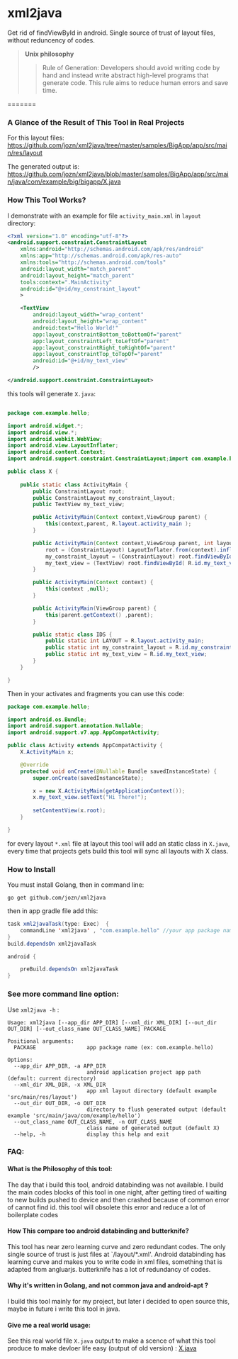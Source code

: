 # xml2java
Get rid of findViewById in android. Single source of trust of layout files, without reduncency of codes.

> **Unix philosophy**
>> Rule of Generation: Developers should avoid writing code by hand and instead write abstract high-level programs that generate code. This rule aims to reduce human errors and save time.

=======
### A Glance of the Result of This Tool in Real Projects
For this layout files: https://github.com/jozn/xml2java/tree/master/samples/BigApp/app/src/main/res/layout

The generated output is:  https://github.com/jozn/xml2java/blob/master/samples/BigApp/app/src/main/java/com/example/big/bigapp/X.java


### How This Tool Works?
I demonstrate with an example for file `activity_main.xml` in `layout` directory:

```xml
<?xml version="1.0" encoding="utf-8"?>
<android.support.constraint.ConstraintLayout
    xmlns:android="http://schemas.android.com/apk/res/android"
    xmlns:app="http://schemas.android.com/apk/res-auto"
    xmlns:tools="http://schemas.android.com/tools"
    android:layout_width="match_parent"
    android:layout_height="match_parent"
    tools:context=".MainActivity"
    android:id="@+id/my_constraint_layout"
    >

    <TextView
        android:layout_width="wrap_content"
        android:layout_height="wrap_content"
        android:text="Hello World!"
        app:layout_constraintBottom_toBottomOf="parent"
        app:layout_constraintLeft_toLeftOf="parent"
        app:layout_constraintRight_toRightOf="parent"
        app:layout_constraintTop_toTopOf="parent"
        android:id="@+id/my_text_view"
        />

</android.support.constraint.ConstraintLayout>
```

this tools will generate `X.java`:
```java

package com.example.hello;

import android.widget.*;
import android.view.*;
import android.webkit.WebView;
import android.view.LayoutInflater;
import android.content.Context;
import android.support.constraint.ConstraintLayout;import com.example.hello.R;

public class X {
    
    public static class ActivityMain {
        public ConstraintLayout root;
        public ConstraintLayout my_constraint_layout;
        public TextView my_text_view;

        public ActivityMain(Context context,ViewGroup parent) {
            this(context,parent, R.layout.activity_main );
        }

        public ActivityMain(Context context,ViewGroup parent, int layout) {
            root = (ConstraintLayout) LayoutInflater.from(context).inflate(layout,parent ,false);
            my_constraint_layout = (ConstraintLayout) root.findViewById( R.id.my_constraint_layout);
            my_text_view = (TextView) root.findViewById( R.id.my_text_view);
        }

        public ActivityMain(Context context) {
            this(context ,null);
        }

        public ActivityMain(ViewGroup parent) {
            this(parent.getContext() ,parent);
        }

        public static class IDS {
            public static int LAYOUT = R.layout.activity_main;
            public static int my_constraint_layout = R.id.my_constraint_layout;
            public static int my_text_view = R.id.my_text_view;
        }
    }

}

```

Then in your activates and fragments you can use this code:

```java
package com.example.hello;

import android.os.Bundle;
import android.support.annotation.Nullable;
import android.support.v7.app.AppCompatActivity;

public class Activity extends AppCompatActivity {
	X.ActivityMain x;

	@Override
	protected void onCreate(@Nullable Bundle savedInstanceState) {
		super.onCreate(savedInstanceState);

		x = new X.ActivityMain(getApplicationContext());
		x.my_text_view.setText("Hi There!");
		
		setContentView(x.root);
	}

}

```


for every layout `*.xml` file at layout this tool will add an static class in `X.java`, every time that projects gets build this tool will sync all layouts with X class.

### How to Install
You must install Golang, then in command line:

`go get github.com/jozn/xml2java`

then in app gradle file add this:

```java
task xml2javaTask(type: Exec)  {
    commandLine 'xml2java' , "com.example.hello" //your app package name
}
build.dependsOn xml2javaTask

android {

    preBuild.dependsOn xml2javaTask
}
```
### See more command line option:
Use `xml2java -h` :
```
Usage: xml2java [--app_dir APP_DIR] [--xml_dir XML_DIR] [--out_dir OUT_DIR] [--out_class_name OUT_CLASS_NAME] PACKAGE

Positional arguments:
  PACKAGE                app package name (ex: com.example.hello)

Options:
  --app_dir APP_DIR, -a APP_DIR
                         android application project app path (default: current directory)
  --xml_dir XML_DIR, -x XML_DIR
                         app xml layout directory (default example 'src/main/res/layout')
  --out_dir OUT_DIR, -o OUT_DIR
                         directory to flush generated output (default example 'src/main/java/com/example/hello')
  --out_class_name OUT_CLASS_NAME, -n OUT_CLASS_NAME
                         class name of generated output (default X)
  --help, -h             display this help and exit
```

### FAQ:
#### What is the Philosophy of this tool:
The day that i build this tool, android databinding was not available. 
I build the main codes blocks of this tool in one night, after getting tired of waiting to new builds pushed to device and then crashed because of common error of cannot find id. this tool will obsolete this error and reduce a lot of boilerplate codes

#### How This compare too android databinding and butterknife?
This tool has near zero learning curve and  zero redundant codes. The only single source of trust is just files at `/layout/*.xml'.
Android databinding has learning curve and makes you to write code in xml files, something that is adapted from angluarjs.
butterknife has a lot of redundancy of codes.

#### Why it's written in Golang, and not common java and android-apt ?
I build this tool mainly for my project, but later i decided to open source this, maybe in future i write this tool in java.

#### Give me a real world usage:
See this real world file `X.java` output to make a scence of what this tool produce to make devloer life easy (output of old version) : [X.java](https://github.com/jozn/ms_native/blob/master/app/src/main/java/com/mardomsara/social/ui/X.java)
